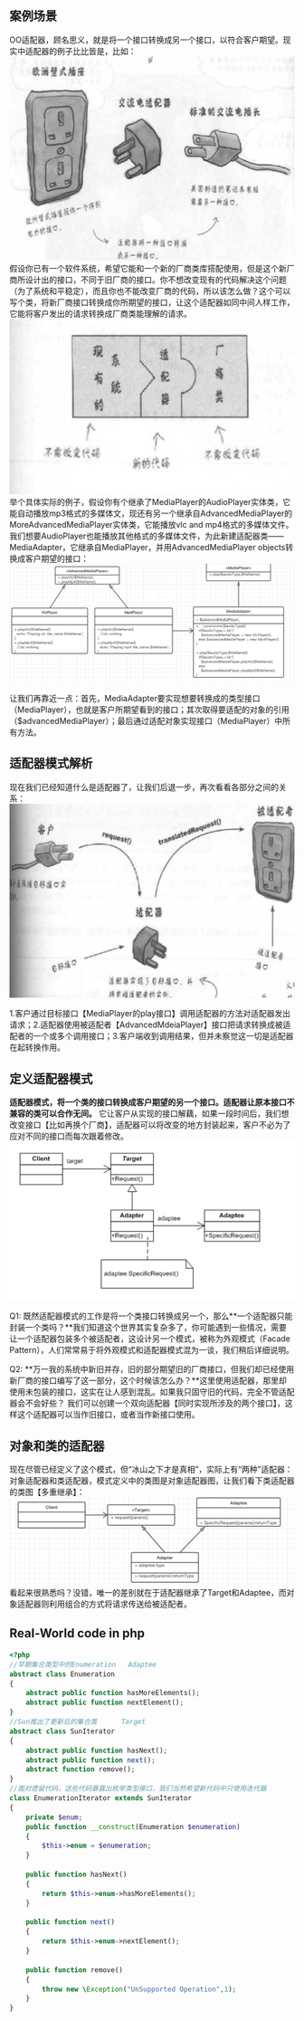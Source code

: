 ## 案例场景
OO适配器，顾名思义，就是将一个接口转换成另一个接口，以符合客户期望。现实中适配器的例子比比皆是，比如：
![](https://github.com/sdwang1/design-pattern/blob/master/blogimg/Adapter_real_world.png)
假设你已有一个软件系统，希望它能和一个新的厂商类库搭配使用，但是这个新厂商所设计出的接口，不同于旧厂商的接口。你不想改变现有的代码解决这个问题（为了系统和平稳定），而且你也不能改变厂商的代码，所以该怎么做？这个可以写个类，将新厂商接口转换成你所期望的接口，让这个适配器如同中间人样工作，它能将客户发出的请求转换成厂商类能理解的请求。
![](https://github.com/sdwang1/design-pattern/blob/master/blogimg/Adapter_sample_factory.png)
举个具体实际的例子，假设你有个继承了MediaPlayer的AudioPlayer实体类，它能自动播放mp3格式的多媒体文，现还有另一个继承自AdvancedMediaPlayer的MoreAdvancedMediaPlayer实体类，它能播放vlc and mp4格式的多媒体文件。我们想要AudioPlayer也能播放其他格式的多媒体文件，为此新建适配器类——MediaAdapter，它继承自MediaPlayer，并用AdvancedMediaPlayer objects转换成客户期望的接口：
![](https://github.com/sdwang1/design-pattern/blob/master/blogimg/Adapter_sample_player.png)


让我们再靠近一点：首先，MediaAdapter要实现想要转换成的类型接口（MediaPlayer），也就是客户所期望看到的接口；其次取得要适配的对象的引用（$advancedMediaPlayer）；最后通过适配对象实现接口（MediaPlayer）中所有方法。
## 适配器模式解析
现在我们已经知道什么是适配器了，让我们后退一步，再次看看各部分之间的关系：
![](https://github.com/sdwang1/design-pattern/blob/master/blogimg/Adapter_parse.png)


1.客户通过目标接口【MediaPlayer的play接口】调用适配器的方法对适配器发出请求；2.适配器使用被适配者【AdvancedMdeiaPlayer】接口把请求转换成被适配者的一个或多个调用接口；3.客户端收到调用结果，但并未察觉这一切是适配器在起转换作用。
## 定义适配器模式
**适配器模式，将一个类的接口转换成客户期望的另一个接口。适配器让原本接口不兼容的类可以合作无间。**
它让客户从实现的接口解藕，如果一段时间后，我们想改变接口【比如再换个厂商】，适配器可以将改变的地方封装起来，客户不必为了应对不同的接口而每次跟着修改。
![](https://github.com/sdwang1/design-pattern/blob/master/blogimg/Adapter_Pattern_ouml.png)

Q1: 既然适配器模式的工作是将一个类接口转换成另一个，那么**一个适配器只能封装一个类吗？**我们知道这个世界其实复杂多了，你可能遇到一些情况，需要让一个适配器包装多个被适配者，这设计另一个模式，被称为外观模式（Facade Pattern），人们常常易于将外观模式和适配器模式混为一谈，我们稍后详细说明。

Q2: **万一我的系统中新旧并存，旧的部分期望旧的厂商接口，但我们却已经使用新厂商的接口编写了这一部分，这个时候该怎么办？**这里使用适配器，那里却使用未包装的接口，这实在让人感到混乱。如果我只固守旧的代码，完全不管适配器会不会好些？ 我们可以创建一个双向适配器【同时实现所涉及的两个接口】，这样这个适配器可以当作旧接口，或者当作新接口使用。
## 对象和类的适配器
现在尽管已经定义了这个模式，但“冰山之下才是真相”，实际上有“两种”适配器：对象适配器和类适配器，模式定义中的类图是对象适配器图，让我们看下类适配器的类图【多重继承】：
![](https://github.com/sdwang1/design-pattern/blob/master/blogimg/Adapter_Pattern_cuml.png)
看起来很熟悉吗？没错，唯一的差别就在于适配器继承了Target和Adaptee，而对象适配器则利用组合的方式将请求传送给被适配者。
## Real-World code in php
```php
<?php
//早期集合类型中的Enumeration   Adaptee
abstract class Enumeration
{
    abstract public function hasMoreElements();
    abstract public function nextElement();
}
//Sun推出了更新后的集合类      Target
abstract class SunIterator
{
    abstract public function hasNext();
    abstract public function next();
    abstract function remove();
}
//面对遗留代码，这些代码暴露出枚举类型接口，我们当然希望新代码中只使用迭代器
class EnumerationIterator extends SunIterator
{
    private $enum;
    public function __construct(Enumeration $enumeration)
    {
        $this->enum = $enumeration;
    }

    public function hasNext()
    {
        return $this->enum->hasMoreElements();
    }

    public function next()
    {
        return $this->enum->nextElement();
    }

    public function remove()
    {
        throw new \Exception("UnSupported Operation",1);
    }
}
```

